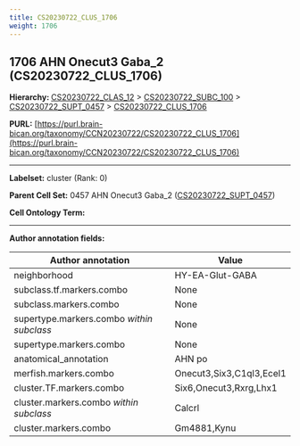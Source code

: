 ```yaml
---
title: CS20230722_CLUS_1706
weight: 1706
---
```

## 1706 AHN Onecut3 Gaba_2 (CS20230722_CLUS_1706)
<b>Hierarchy: </b>
[CS20230722_CLAS_12](../CS20230722_CLAS_12) >
[CS20230722_SUBC_100](../CS20230722_SUBC_100) >
[CS20230722_SUPT_0457](../CS20230722_SUPT_0457) >
[CS20230722_CLUS_1706](../CS20230722_CLUS_1706)

**PURL:** [https://purl.brain-bican.org/taxonomy/CCN20230722/CS20230722_CLUS_1706](https://purl.brain-bican.org/taxonomy/CCN20230722/CS20230722_CLUS_1706)

---


**Labelset:** cluster (Rank: 0)

**Parent Cell Set:** 0457 AHN Onecut3 Gaba_2 ([CS20230722_SUPT_0457](../CS20230722_SUPT_0457))



**Cell Ontology Term:** 

[MARKER GENES.]: #


---

[TRANSFERRED ANNOTATIONS.]: #


[AUTHOR ANNOTATION FIELDS.]: #


**Author annotation fields:**

| Author annotation | Value |
|-------------------|-------|
|neighborhood|HY-EA-Glut-GABA|
|subclass.tf.markers.combo|None|
|subclass.markers.combo|None|
|supertype.markers.combo _within subclass_|None|
|supertype.markers.combo|None|
|anatomical_annotation|AHN po|
|merfish.markers.combo|Onecut3,Six3,C1ql3,Ecel1|
|cluster.TF.markers.combo|Six6,Onecut3,Rxrg,Lhx1|
|cluster.markers.combo _within subclass_|Calcrl|
|cluster.markers.combo|Gm4881,Kynu|
